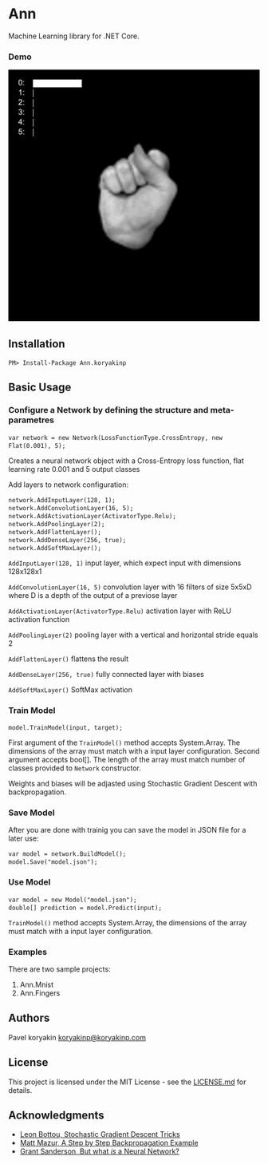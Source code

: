 # Ann

Machine Learning library for .NET Core.

### Demo

![](demo.gif)

## Installation
```
PM> Install-Package Ann.koryakinp
```
## Basic Usage
### Configure a Network by defining the structure and meta-parametres

```
var network = new Network(LossFunctionType.CrossEntropy, new Flat(0.001), 5);
```
Creates a neural network object with a Cross-Entropy loss function, flat learning rate 0.001 and 5 output classes

Add layers to network configuration:
```
network.AddInputLayer(128, 1); 
network.AddConvolutionLayer(16, 5);
network.AddActivationLayer(ActivatorType.Relu); 
network.AddPoolingLayer(2); 
network.AddFlattenLayer();
network.AddDenseLayer(256, true);
network.AddSoftMaxLayer();
```
`AddInputLayer(128, 1)` input layer, which expect input with dimensions 128x128x1

`AddConvolutionLayer(16, 5)` convolution layer with 16 filters of size 5x5xD where D is a depth of the output of a previose layer 

`AddActivationLayer(ActivatorType.Relu)` activation layer with ReLU activation function

`AddPoolingLayer(2)` pooling layer with a vertical and horizontal stride equals 2

`AddFlattenLayer()` flattens the result

`AddDenseLayer(256, true)` fully connected layer with biases

`AddSoftMaxLayer()` SoftMax activation

### Train Model
```
model.TrainModel(input, target);
```
First argument of the `TrainModel()` method accepts System.Array. The dimensions of the array must match with a input layer configuration.
Second argument accepts bool[]. The length of the array must match number of classes provided to `Network` constructor.

Weights and biases will be adjasted using Stochastic Gradient Descent with backpropagation.
### Save Model
After you are done with trainig you can save the model in JSON file for a later use:
```
var model = network.BuildModel();
model.Save("model.json");
```
### Use Model
```
var model = new Model("model.json");
double[] prediction = model.Predict(input);
```
`TrainModel()` method accepts System.Array, the dimensions of the array must match with a input layer configuration.

### Examples
There are two sample projects:

1. Ann.Mnist
2. Ann.Fingers


## Authors
Pavel koryakin <koryakinp@koryakinp.com>
## License
This project is licensed under the MIT License - see the [LICENSE.md](https://github.com/koryakinp/ann/blob/master/LICENSE) for details.
## Acknowledgments
- [Leon Bottou, Stochastic Gradient Descent Tricks](https://www.microsoft.com/en-us/research/publication/stochastic-gradient-tricks/)
- [Matt Mazur, A Step by Step Backpropagation Example](https://mattmazur.com/2015/03/17/a-step-by-step-backpropagation-example/)
- [Grant Sanderson, But what *is* a Neural Network?](https://youtu.be/aircAruvnKk)
